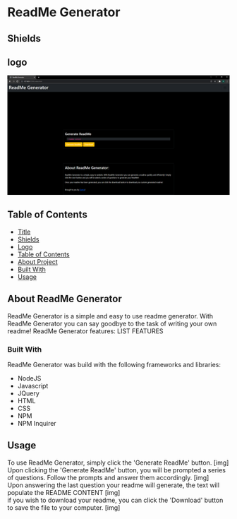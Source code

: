 <a name="title"></a>
# ReadMe Generator

<!-- project shields -->
<a name="shields"></a>
## Shields

<!-- project logo -->
<a name="logo"></a>
## logo
![img](/Assets/img/ReadMeScreenCap.png)

<!-- toc -->
<a name="table-of-contents"></a>
## Table of Contents
- [Title](#title)
- [Shields](#shields)
- [Logo](#logo)
- [Table of Contents](#table-of-contents)
- [About Project](#about-proj)
- [Built With](#built-with)
- [Usage](#Usage)

<!-- aboout project -->
<a name="about-proj"></a>
## About ReadMe Generator

ReadMe Generator is a simple and easy to use readme generator. With ReadMe Generator you can say goodbye to the task of writing your own readme!
ReadMe Generator features:
    LIST FEATURES

<!-- built with -->
<a name="built-with"></a>
### Built With
ReadMe Generator was build with the following frameworks and libraries:
- NodeJS
- Javascript
- JQuery
- HTML
- CSS
- NPM
- NPM Inquirer

<!-- Usage -->
<a name="Usage"></a>
## Usage

To use ReadMe Generator, simply click the 'Generate ReadMe' button.
[img]
<br>
Upon clicking the 'Generate ReadMe' button, you will be prompted a series of questions. Follow the prompts and answer them accordingly.
[img]
<br>
Upon answering the last question your readme will generate, the text will populate the README CONTENT
[img]
<br>
if you wish to download your readme, you can click the 'Download' button to save the file to your computer.
[img]